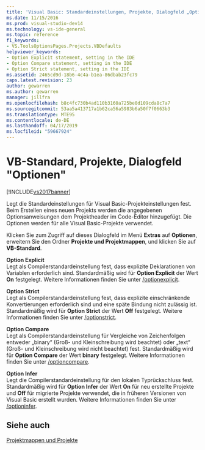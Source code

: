```yaml
---
title: 'Visual Basic: Standardeinstellungen, Projekte, Dialogfeld „Optionen“ | Microsoft-Dokumentation'
ms.date: 11/15/2016
ms.prod: visual-studio-dev14
ms.technology: vs-ide-general
ms.topic: reference
f1_keywords:
- VS.ToolsOptionsPages.Projects.VBDefaults
helpviewer_keywords:
- Option Explicit statement, setting in the IDE
- Option Compare statement, setting in the IDE
- Option Strict statement, setting in the IDE
ms.assetid: 2465cd9d-18b6-4c4a-b1ea-86dbab23fc79
caps.latest.revision: 23
author: gewarren
ms.author: gewarren
manager: jillfra
ms.openlocfilehash: b8c4fc730b4ad110b3160a725be0d109cda8c7a7
ms.sourcegitcommit: 53aa5a413717a1b62ca56a5983b6a50f7f0663b3
ms.translationtype: MTE95
ms.contentlocale: de-DE
ms.lasthandoff: 04/17/2019
ms.locfileid: "59667924"
---
```

# <a name="visual-basic-defaults-projects-options-dialog-box"></a>VB-Standard, Projekte, Dialogfeld "Optionen"
[!INCLUDE[vs2017banner](../../includes/vs2017banner.md)]

Legt die Standardeinstellungen für Visual Basic-Projekteinstellungen fest. Beim Erstellen eines neuen Projekts werden die angegebenen Optionsanweisungen dem Projektheader im Code-Editor hinzugefügt. Die Optionen werden für alle Visual Basic-Projekte verwendet.  
  
 Klicken Sie zum Zugriff auf dieses Dialogfeld im Menü **Extras** auf **Optionen**, erweitern Sie den Ordner **Projekte und Projektmappen**, und klicken Sie auf **VB-Standard**.  
  
 **Option Explicit**  
 Legt als Compilerstandardeinstellung fest, dass explizite Deklarationen von Variablen erforderlich sind. Standardmäßig wird für **Option Explicit** der Wert **On** festgelegt. Weitere Informationen finden Sie unter [/optionexplicit](http://msdn.microsoft.com/library/5d296ab3-bafe-4c4d-9887-78f162ed86c7).  
  
 **Option Strict**  
 Legt als Compilerstandardeinstellung fest, dass explizite einschränkende Konvertierungen erforderlich sind und eine späte Bindung nicht zulässig ist. Standardmäßig wird für **Option Strict** der Wert **Off** festgelegt. Weitere Informationen finden Sie unter [/optionstrict](http://msdn.microsoft.com/library/c7b10086-0fa4-49db-b3c8-4ae0db5957da).  
  
 **Option Compare**  
 Legt als Compilerstandardeinstellung für Vergleiche von Zeichenfolgen entweder „binary“ (Groß- und Kleinschreibung wird beachtet) oder „text“ (Groß- und Kleinschreibung wird nicht beachtet) fest. Standardmäßig wird für **Option Compare** der Wert **binary** festgelegt. Weitere Informationen finden Sie unter [/optioncompare](http://msdn.microsoft.com/library/7237b766-b44d-4cc5-9a3c-885348a7d9e4).  
  
 **Option Infer**  
 Legt die Compilerstandardeinstellung für den lokalen Typrückschluss fest. Standardmäßig wird für **Option Infer** der Wert **On** für neu erstellte Projekte und **Off** für migrierte Projekte verwendet, die in früheren Versionen von Visual Basic erstellt wurden. Weitere Informationen finden Sie unter [/optioninfer](http://msdn.microsoft.com/library/f6c09db1-0553-464a-abe3-d4510c61d6ed).  
  
## <a name="see-also"></a>Siehe auch  
 [Projektmappen und Projekte](../../ide/solutions-and-projects-in-visual-studio.md)
